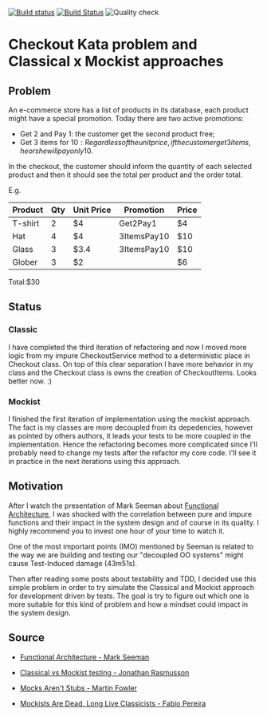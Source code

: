 [![Build status](https://ci.appveyor.com/api/projects/status/qlp7fuamo009nwsj/branch/master?svg=true)](https://ci.appveyor.com/project/flavio1110/checkout-kata/branch/master) [![Build Status](https://travis-ci.org/flavio1110/checkout-kata.svg?branch=master)](https://travis-ci.org/flavio1110/checkout-kata) ![Quality check](https://sonarcloud.io/api/project_badges/measure?project=flavio1110_checkout-kata&metric=alert_status&branch=master)



# Checkout Kata problem and Classical x Mockist approaches

## Problem
An e-commerce store has a list of products in its database, each product might have a special promotion. Today there are two active promotions:

- Get 2 and Pay 1: the customer get the second product free;
- Get 3 items for 10$: Regardless of the unit price, if the customer get 3 items, he or she will pay only 10$.

In the checkout, the customer should inform the quantity of each selected product and then it should see the total per product and the order total.

E.g.

|Product|Qty|Unit Price|Promotion|Price|
|-------|---|----------|---------|-----|
|T-shirt|2| $4|Get2Pay1|$4|
|Hat|4|$4|3ItemsPay10|$10|
|Glass|3|$3.4|3ItemsPay10|$10|
|Glober|3|$2||$6|

Total:$30

## Status

### Classic
I have completed the third iteration  of refactoring and now I moved more logic from my impure CheckoutService method to a deterministic place in Checkout class. On top of this clear separation I have more behavior in my class and the Checkout class is owns the creation of CheckoutItems. Looks better now. :)

### Mockist
I finished the first iteration of implementation using the mockist approach. The fact is my classes are more decoupled from its depedencies, however as pointed by others authors, it leads your tests to be more coupled in the implementation. Hence the refactoring becomes more complicated since I'll probably need to change my tests after the refactor my core code. I'll see it in practice in the next iterations using this approach.

## Motivation

After I watch the presentation of Mark Seeman about [Functional Architecture](https://vimeo.com/180287057), I was shocked with the correlation between pure and impure functions and their impact in the system design and of course in its quality. I highly recommend you to invest one hour of your time to watch it.

One of the most important points (IMO) mentioned by Seeman is related to the way we are building and testing our "decoupled OO systems"  might cause Test-Induced damage (43m51s).

Then after reading some posts about testability and TDD, I decided use this simple problem in order to try simulate the Classical and Mockist approach for development driven by tests. The goal is try to figure out which one is more suitable for this kind of problem and how a mindset could impact in the system design.

## Source
- [Functional Architecture - Mark Seeman](https://vimeo.com/180287057)

- [Classical vs Mockist testing - Jonathan Rasmusson](https://agilewarrior.wordpress.com/2015/04/18/classical-vs-mockist-testing/)

- [Mocks Aren't Stubs - Martin Fowler](https://martinfowler.com/articles/mocksArentStubs.html)

- [Mockists Are Dead. Long Live Classicists -  Fabio Pereira](https://www.thoughtworks.com/insights/blog/mockists-are-dead-long-live-classicists)
